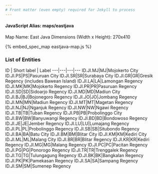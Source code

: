 ```yaml
---
# Front matter (even empty) required for Jekyll to process
---
```


#### JavaScript Alias: maps/eastjava

Map Name: East Java
Dimensions (Width x Height): 270x410



{% embed_spec_map eastjava-map.js %}

### List of Entities

ID | Short label | Label
---|---|---|---
ID.JI.MJ|MJ|Mojokerto City
ID.JI.PS|PS|Pasuruan City
ID.JI.SR|SR|Surabaya City
ID.JI.GR|GR|Gresik Regency (includes Bawean Island)
ID.JI.LA|LA|Lamongan Regency
ID.JI.MK|MK|Mojokerto Regency
ID.JI.PR|PR|Pasuruan Regency
ID.JI.SD|SD|Sidoarjo Regency
ID.JI.MD|MD|Madiun City
ID.JI.BJ|BJ|Bojonegoro Regency
ID.JI.JO|JO|Jombang Regency
ID.JI.MN|MN|Madiun Regency
ID.JI.MT|MT|Magetan Regency
ID.JI.NJ|NJ|Nganjuk Regency
ID.JI.NW|NW|Ngawi Regency
ID.JI.TB|TB|Tuban Regency
ID.JI.PB|PB|Probolinggo City
ID.JI.BW|BW|Banyuwangi Regency
ID.JI.BD|BD|Bondowoso Regency
ID.JI.JE|JE|Jember Regency
ID.JI.LU|LU|Lumajang Regency
ID.JI.PL|PL|Probolinggo Regency
ID.JI.SB|SB|Situbondo Regency
ID.JI.BA|BA|Batu City
ID.JI.BM|BM|Blitar City
ID.JI.KM|KM|Kediri City
ID.JI.ML|ML|Malang City
ID.JI.BR|BR|Blitar Regency
ID.JI.KR|KR|Kediri Regency
ID.JI.MG|MG|Malang Regency
ID.JI.PC|PC|Pacitan Regency
ID.JI.PG|PG|Ponorogo Regency
ID.JI.TR|TR|Trenggalek Regency
ID.JI.TG|TG|Tulungagung Regency
ID.JI.BK|BK|Bangkalan Regency
ID.JI.PK|PK|Pamekasan Regency
ID.JI.SA|SA|Sampang Regency
ID.JI.SM|SM|Sumenep Regency